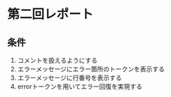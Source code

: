 # 第二回レポート
## 条件
1. コメントを扱えるようにする
2. エラーメッセージにエラー箇所のトークンを表示する
3. エラーメッセージに行番号を表示する
4. errorトークンを用いてエラー回復を実現する
